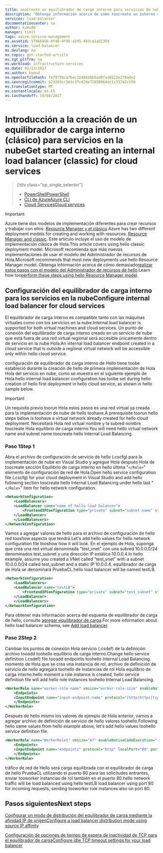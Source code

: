 ```yaml
---
title: aaaCreate un equilibrador de carga interno para servicios de nube de Azure | Documentos de Microsoft
description: "Obtenga información acerca de cómo toocreate un interno cargar equilibrador de usar PowerShell en el modelo de implementación clásica de Hola"
services: load-balancer
documentationcenter: na
author: kumudd
manager: timlt
tags: azure-service-management
ms.assetid: 57966056-0f46-4f95-a295-483ca1ad135d
ms.service: load-balancer
ms.devlang: na
ms.topic: get-started-article
ms.tgt_pltfrm: na
ms.workload: infrastructure-services
ms.date: 01/23/2017
ms.author: kumud
ms.openlocfilehash: fe7975bca7bec3248626b0ad0fad6823e278ade2
ms.sourcegitcommit: 523283cc1b3c37c428e77850964dc1c33742c5f0
ms.translationtype: MT
ms.contentlocale: es-ES
ms.lasthandoff: 10/06/2017
---
```

# <a name="get-started-creating-an-internal-load-balancer-classic-for-cloud-services"></a><span data-ttu-id="9c613-103">Introducción a la creación de un equilibrador de carga interno (clásico) para servicios en la nube</span><span class="sxs-lookup"><span data-stu-id="9c613-103">Get started creating an internal load balancer (classic) for cloud services</span></span>

> [!div class="op_single_selector"]
> * [<span data-ttu-id="9c613-104">PowerShell</span><span class="sxs-lookup"><span data-stu-id="9c613-104">PowerShell</span></span>](../load-balancer/load-balancer-get-started-ilb-classic-ps.md)
> * [<span data-ttu-id="9c613-105">CLI de Azure</span><span class="sxs-lookup"><span data-stu-id="9c613-105">Azure CLI</span></span>](../load-balancer/load-balancer-get-started-ilb-classic-cli.md)
> * [<span data-ttu-id="9c613-106">Cloud Services</span><span class="sxs-lookup"><span data-stu-id="9c613-106">Cloud services</span></span>](../load-balancer/load-balancer-get-started-ilb-classic-cloud.md)

> [!IMPORTANT]
> <span data-ttu-id="9c613-107">Azure tiene dos modelos de implementación diferentes para crear recursos y trabajar con ellos: [Resource Manager y el clásico](../azure-resource-manager/resource-manager-deployment-model.md).</span><span class="sxs-lookup"><span data-stu-id="9c613-107">Azure has two different deployment models for creating and working with resources:  [Resource Manager and classic](../azure-resource-manager/resource-manager-deployment-model.md).</span></span>  <span data-ttu-id="9c613-108">Este artículo incluye el uso de modelo de implementación clásica de Hola.</span><span class="sxs-lookup"><span data-stu-id="9c613-108">This article covers using hello classic deployment model.</span></span> <span data-ttu-id="9c613-109">Microsoft recomienda que más nuevas implementaciones de usar el modelo del Administrador de recursos de Hola.</span><span class="sxs-lookup"><span data-stu-id="9c613-109">Microsoft recommends that most new deployments use hello Resource Manager model.</span></span> <span data-ttu-id="9c613-110">Obtenga información acerca de cómo demasiado[realizar estos pasos con el modelo del Administrador de recursos de hello](load-balancer-get-started-ilb-arm-ps.md).</span><span class="sxs-lookup"><span data-stu-id="9c613-110">Learn how too[perform these steps using hello Resource Manager model](load-balancer-get-started-ilb-arm-ps.md).</span></span>

## <a name="configure-internal-load-balancer-for-cloud-services"></a><span data-ttu-id="9c613-111">Configuración del equilibrador de carga interno para los servicios en la nube</span><span class="sxs-lookup"><span data-stu-id="9c613-111">Configure internal load balancer for cloud services</span></span>

<span data-ttu-id="9c613-112">El equilibrador de carga interno es compatible tanto con las máquinas virtuales como con los servicios en la nube.</span><span class="sxs-lookup"><span data-stu-id="9c613-112">Internal load balancer is supported for both virtual machines and cloud services.</span></span> <span data-ttu-id="9c613-113">Un punto de conexión del equilibrador de carga interno creado en un servicio de nube que está fuera de una red virtual regional será accesible únicamente dentro de servicio en la nube Hola.</span><span class="sxs-lookup"><span data-stu-id="9c613-113">An internal load balancer endpoint created in a cloud service that is outside a regional virtual network will be accessible only within hello cloud service.</span></span>

<span data-ttu-id="9c613-114">configuración de equilibrador de carga interno de Hello tiene toobe estableció durante la creación de hello de primera implementación de Hola Hola del servicio en nube, como se muestra en el siguiente ejemplo de Hola.</span><span class="sxs-lookup"><span data-stu-id="9c613-114">hello internal load balancer configuration has toobe set during hello creation of hello first deployment in hello cloud service, as shown in hello sample below.</span></span>

> [!IMPORTANT]
> <span data-ttu-id="9c613-115">Un requisito previo toorun Hola estos pasos es una red virtual ya creada para la implementación de nube de hello toohave.</span><span class="sxs-lookup"><span data-stu-id="9c613-115">A prerequisite toorun hello steps below is toohave a virtual network already created for hello cloud deployment.</span></span> <span data-ttu-id="9c613-116">Necesitará Hola red virtual nombre y la subred nombre toocreate Hola equilibrio de carga interno.</span><span class="sxs-lookup"><span data-stu-id="9c613-116">You will need hello virtual network name and subnet name toocreate hello Internal Load Balancing.</span></span>

### <a name="step-1"></a><span data-ttu-id="9c613-117">Paso 1</span><span class="sxs-lookup"><span data-stu-id="9c613-117">Step 1</span></span>

<span data-ttu-id="9c613-118">Abra el archivo de configuración de servicio de hello (.cscfg) para la implementación de nube en Visual Studio y agregue Hola después Hola de toocreate sección Equilibrio de carga interno en hello última "`</Role>`" elemento de configuración de red de Hola.</span><span class="sxs-lookup"><span data-stu-id="9c613-118">Open hello service configuration file (.cscfg) for your cloud deployment in Visual Studio and add hello following section toocreate hello Internal Load Balancing under hello last "`</Role>`" item for hello network configuration.</span></span>

```xml
<NetworkConfiguration>
    <LoadBalancers>
    <LoadBalancer name="name of hello load balancer">
        <FrontendIPConfiguration type="private" subnet="subnet-name" staticVirtualNetworkIPAddress="static-IP-address"/>
    </LoadBalancer>
    </LoadBalancers>
</NetworkConfiguration>
```

<span data-ttu-id="9c613-119">Vamos a agregar valores de hello para el archivo de configuración de hello red tooshow aspecto que tendrá.</span><span class="sxs-lookup"><span data-stu-id="9c613-119">Let's add hello values for hello network configuration file tooshow how it will look.</span></span> <span data-ttu-id="9c613-120">En el ejemplo de Hola, suponga que crea una red virtual denominada "test_vnet" con una subred 10.0.0.0/24 denominados test_subnet y una dirección IP estática 10.0.0.4.</span><span class="sxs-lookup"><span data-stu-id="9c613-120">In hello example, assume you created a VNet called "test_vnet" with a subnet 10.0.0.0/24 called test_subnet and a static IP 10.0.0.4.</span></span> <span data-ttu-id="9c613-121">equilibrador de carga de Hola se denominará PruebaCL.</span><span class="sxs-lookup"><span data-stu-id="9c613-121">hello load balancer will be named testLB.</span></span>

```xml
<NetworkConfiguration>
    <LoadBalancers>
    <LoadBalancer name="testLB">
        <FrontendIPConfiguration type="private" subnet="test_subnet" staticVirtualNetworkIPAddress="10.0.0.4"/>
    </LoadBalancer>
    </LoadBalancers>
</NetworkConfiguration>
```

<span data-ttu-id="9c613-122">Para obtener más información acerca del esquema de equilibrador de carga de hello, consulte [agregar equilibrador de carga](https://msdn.microsoft.com/library/azure/dn722411.aspx).</span><span class="sxs-lookup"><span data-stu-id="9c613-122">For more information about hello load balancer schema, see [Add load balancer](https://msdn.microsoft.com/library/azure/dn722411.aspx).</span></span>

### <a name="step-2"></a><span data-ttu-id="9c613-123">Paso 2</span><span class="sxs-lookup"><span data-stu-id="9c613-123">Step 2</span></span>

<span data-ttu-id="9c613-124">Cambiar los puntos de conexión Hola servicio (.csdef) de la definición archivo tooadd toohello equilibrio de carga interno.</span><span class="sxs-lookup"><span data-stu-id="9c613-124">Change hello service definition (.csdef) file tooadd endpoints toohello Internal Load Balancing.</span></span> <span data-ttu-id="9c613-125">momento de Hola que se crea una instancia de rol, archivo de definición de servicio de hello agregará toohello de instancias de rol Hola equilibrio de carga interno.</span><span class="sxs-lookup"><span data-stu-id="9c613-125">hello moment a role instance is created, hello service definition file will add hello role instances toohello Internal Load Balancing.</span></span>

```xml
<WorkerRole name="worker-role-name" vmsize="worker-role-size" enableNativeCodeExecution="[true|false]">
    <Endpoints>
    <InputEndpoint name="input-endpoint-name" protocol="[http|https|tcp|udp]" localPort="local-port-number" port="port-number" certificate="certificate-name" loadBalancerProbe="load-balancer-probe-name" loadBalancer="load-balancer-name" />
    </Endpoints>
</WorkerRole>
```

<span data-ttu-id="9c613-126">Después de hello mismo los valores de ejemplo de Hola anterior, vamos a agregar archivo de definición de servicio de hello valores toohello.</span><span class="sxs-lookup"><span data-stu-id="9c613-126">Following hello same values from hello example above, let's add hello values toohello service definition file.</span></span>

```xml
<WorkerRole name="WorkerRole1" vmsize="A7" enableNativeCodeExecution="[true|false]">
    <Endpoints>
    <InputEndpoint name="endpoint1" protocol="http" localPort="80" port="80" loadBalancer="testLB" />
    </Endpoints>
</WorkerRole>
```

<span data-ttu-id="9c613-127">tráfico de red de Hello será carga equilibrada con el equilibrador de carga de hello PruebaCL utilizando el puerto 80 para las solicitudes entrantes, enviar tooworker instancias de rol también en el puerto 80.</span><span class="sxs-lookup"><span data-stu-id="9c613-127">hello network traffic will be load balanced using hello testLB load balancer using port 80 for incoming requests, sending tooworker role instances also on port 80.</span></span>

## <a name="next-steps"></a><span data-ttu-id="9c613-128">Pasos siguientes</span><span class="sxs-lookup"><span data-stu-id="9c613-128">Next steps</span></span>

[<span data-ttu-id="9c613-129">Configurar un modo de distribución del equilibrador de carga mediante la afinidad IP de origen</span><span class="sxs-lookup"><span data-stu-id="9c613-129">Configure a load balancer distribution mode using source IP affinity</span></span>](load-balancer-distribution-mode.md)

[<span data-ttu-id="9c613-130">Configuración de opciones de tiempo de espera de inactividad de TCP para el equilibrador de carga</span><span class="sxs-lookup"><span data-stu-id="9c613-130">Configure idle TCP timeout settings for your load balancer</span></span>](load-balancer-tcp-idle-timeout.md)


